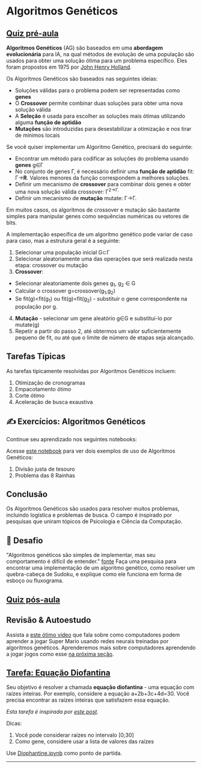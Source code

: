 <!--
CO_OP_TRANSLATOR_METADATA:
{
  "original_hash": "6bbd632dfe6c62e5f66bb51fd78c174a",
  "translation_date": "2025-09-23T08:18:03+00:00",
  "source_file": "lessons/6-Other/21-GeneticAlgorithms/README.md",
  "language_code": "br"
}
-->
# Algoritmos Genéticos

## [Quiz pré-aula](https://ff-quizzes.netlify.app/en/ai/quiz/41)

**Algoritmos Genéticos** (AG) são baseados em uma **abordagem evolucionária** para IA, na qual métodos de evolução de uma população são usados para obter uma solução ótima para um problema específico. Eles foram propostos em 1975 por [John Henry Holland](https://wikipedia.org/wiki/John_Henry_Holland).

Os Algoritmos Genéticos são baseados nas seguintes ideias:

* Soluções válidas para o problema podem ser representadas como **genes**
* O **Crossover** permite combinar duas soluções para obter uma nova solução válida
* A **Seleção** é usada para escolher as soluções mais ótimas utilizando alguma **função de aptidão**
* **Mutações** são introduzidas para desestabilizar a otimização e nos tirar de mínimos locais

Se você quiser implementar um Algoritmo Genético, precisará do seguinte:

 * Encontrar um método para codificar as soluções do problema usando **genes** g&in;&Gamma;
 * No conjunto de genes &Gamma;, é necessário definir uma **função de aptidão** fit: &Gamma;&rightarrow;**R**. Valores menores da função correspondem a melhores soluções.
 * Definir um mecanismo de **crossover** para combinar dois genes e obter uma nova solução válida crossover: &Gamma;<sup>2</sub>&rightarrow;&Gamma;.
 * Definir um mecanismo de **mutação** mutate: &Gamma;&rightarrow;&Gamma;.

Em muitos casos, os algoritmos de crossover e mutação são bastante simples para manipular genes como sequências numéricas ou vetores de bits.

A implementação específica de um algoritmo genético pode variar de caso para caso, mas a estrutura geral é a seguinte:

1. Selecionar uma população inicial G&subset;&Gamma;
2. Selecionar aleatoriamente uma das operações que será realizada nesta etapa: crossover ou mutação
3. **Crossover**:
  * Selecionar aleatoriamente dois genes g<sub>1</sub>, g<sub>2</sub> &in; G
  * Calcular o crossover g=crossover(g<sub>1</sub>,g<sub>2</sub>)
  * Se fit(g)<fit(g<sub>1</sub>) ou fit(g)<fit(g<sub>2</sub>) - substituir o gene correspondente na população por g.
4. **Mutação** - selecionar um gene aleatório g&in;G e substituí-lo por mutate(g)
5. Repetir a partir do passo 2, até obtermos um valor suficientemente pequeno de fit, ou até que o limite de número de etapas seja alcançado.

## Tarefas Típicas

As tarefas tipicamente resolvidas por Algoritmos Genéticos incluem:

1. Otimização de cronogramas
1. Empacotamento ótimo
1. Corte ótimo
1. Aceleração de busca exaustiva

## ✍️ Exercícios: Algoritmos Genéticos

Continue seu aprendizado nos seguintes notebooks:

Acesse [este notebook](Genetic.ipynb) para ver dois exemplos de uso de Algoritmos Genéticos:

1. Divisão justa de tesouro
1. Problema das 8 Rainhas

## Conclusão

Os Algoritmos Genéticos são usados para resolver muitos problemas, incluindo logística e problemas de busca. O campo é inspirado por pesquisas que uniram tópicos de Psicologia e Ciência da Computação.

## 🚀 Desafio

"Algoritmos genéticos são simples de implementar, mas seu comportamento é difícil de entender." [fonte](https://wikipedia.org/wiki/Genetic_algorithm) Faça uma pesquisa para encontrar uma implementação de um algoritmo genético, como resolver um quebra-cabeça de Sudoku, e explique como ele funciona em forma de esboço ou fluxograma.

## [Quiz pós-aula](https://ff-quizzes.netlify.app/en/ai/quiz/42)

## Revisão & Autoestudo

Assista a [este ótimo vídeo](https://www.youtube.com/watch?v=qv6UVOQ0F44) que fala sobre como computadores podem aprender a jogar Super Mario usando redes neurais treinadas por algoritmos genéticos. Aprenderemos mais sobre computadores aprendendo a jogar jogos como esse [na próxima seção](../22-DeepRL/README.md).

## [Tarefa: Equação Diofantina](Diophantine.ipynb)

Seu objetivo é resolver a chamada **equação diofantina** - uma equação com raízes inteiras. Por exemplo, considere a equação a+2b+3c+4d=30. Você precisa encontrar as raízes inteiras que satisfazem essa equação.

*Esta tarefa é inspirada por [este post](https://habr.com/post/128704/).*

Dicas:

1. Você pode considerar raízes no intervalo [0;30]
1. Como gene, considere usar a lista de valores das raízes

Use [Diophantine.ipynb](Diophantine.ipynb) como ponto de partida.

---


